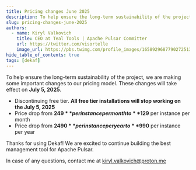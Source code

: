 ```yaml
---
title: Pricing changes June 2025
description: To help ensure the long-term sustainability of the project, we are making some important changes to our pricing model.
slug: pricing-changes-june-2025
authors:
  - name: Kiryl Valkovich
    title: CEO at Teal Tools | Apache Pulsar Committer
    url: https://twitter.com/visortelle
    image_url: https://pbs.twimg.com/profile_images/1658929687790272513/jAMuGSL3_400x400.jpg
hide_table_of_contents: true
tags: [dekaf]
---
```


To help ensure the long-term sustainability of the project, we are making some important changes to our pricing model. These changes will take effect on **July 5, 2025**.

- Discontinuing free tier. **All free tier installations will stop working on the July 5, 2025**
- Price drop from **$249** per instance per month to **$129** per instance per month
- Price drop from **$2490** per instance per year to **$990** per instance per year

Thanks for using Dekaf! We are excited to continue building the best management tool for Apache Pulsar.

In case of any questions, contact me at [kiryl.valkovich@proton.me](mailto:kiryl.valkovich@proton.me)
